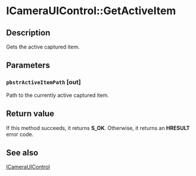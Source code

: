 # ICameraUIControl::GetActiveItem

## Description

Gets the active captured item.

## Parameters

### `pbstrActiveItemPath` [out]

Path to the currently active captured item.

## Return value

If this method succeeds, it returns **S_OK**. Otherwise, it returns an **HRESULT** error code.

## See also

[ICameraUIControl](https://learn.microsoft.com/windows/desktop/api/camerauicontrol/nn-camerauicontrol-icamerauicontrol)